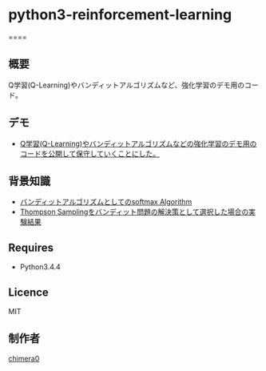 # python3-reinforcement-learning
====

## 概要

Q学習(Q-Learning)やバンディットアルゴリズムなど、強化学習のデモ用のコード。

## デモ

- [Q学習(Q-Learning)やバンディットアルゴリズムなどの強化学習のデモ用のコードを公開して保守していくことにした。](http://media.accel-brain.com/reinforcement-learning-q-learning-bandit-problem/)

## 背景知識

- [バンディットアルゴリズムとしてのsoftmax Algorithm](http://media.accel-brain.com/softmax-algorithm/)
- [Thompson Samplingをバンディット問題の解決策として選択した場合の実験結果](http://media.accel-brain.com/thompson-sampling/)


## Requires

- Python3.4.4

## Licence

MIT

## 制作者

[chimera0](https://github.com/chimera0/)
